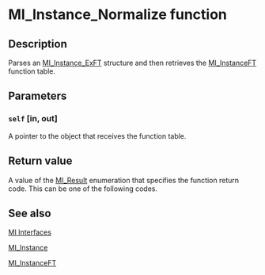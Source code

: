 # MI_Instance_Normalize function

## Description

Parses an [MI_Instance_ExFT](https://learn.microsoft.com/windows/desktop/api/mi/ns-mi-mi_instanceexft) structure and
then retrieves the [MI_InstanceFT](https://learn.microsoft.com/windows/desktop/api/mi/ns-mi-mi_instanceft) function
table.

## Parameters

### `self` [in, out]

A pointer to the object that receives the function table.

## Return value

A value of the [MI_Result](https://learn.microsoft.com/windows/desktop/api/mi/ne-mi-mi_result) enumeration that specifies the
function return code. This can be one of the following codes.

## See also

[MI Interfaces](https://learn.microsoft.com/previous-versions/windows/desktop/wmi_v2/mi-interfaces)

[MI_Instance](https://learn.microsoft.com/windows/desktop/api/mi/ns-mi-mi_instance)

[MI_InstanceFT](https://learn.microsoft.com/windows/desktop/api/mi/ns-mi-mi_instanceft)